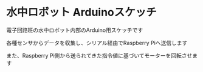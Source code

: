 # 水中ロボット Arduinoスケッチ

電子回路班の水中ロボット内部のArduino用スケッチです

各種センサからデータを収集し、シリアル経由でRaspberry Piへ送信します

また、Raspberry Pi側から送られてきた指令値に基づいてモーターを回転させます
